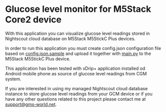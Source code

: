 # Glucose level monitor for M5Stack Core2 device

With this application you can visualize glucose level readings stored in Nightscout cloud database on M5Stack M5StickC Plus devices.

In order to run this application you must create config.json configuration file based on [config.json.sample](config.json.sample) and upload it together with [main.py](main.py) to the M5Stack M5StickC Plus device.

This application has been tested with xDrip+ application installed od Android mobile phone as source of glucose level readings from CGM system.

If you are interested in using my managed Nightscout cloud database instance to store glucose level readings from your GCM device or if you have any other questions related to this project please contact me at support@gms-world.net. 